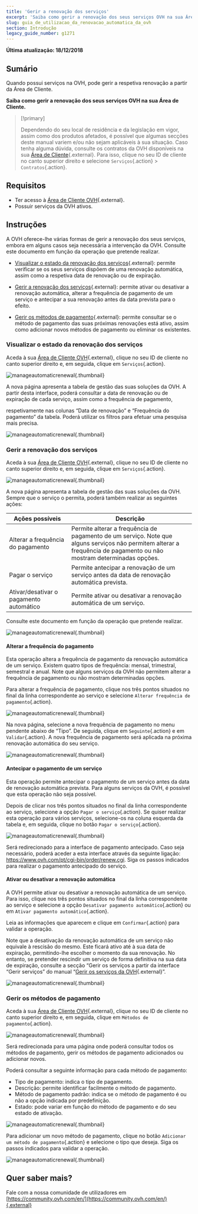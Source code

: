 ```yaml
---
title: 'Gerir a renovação dos serviços'
excerpt: 'Saiba como gerir a renovação dos seus serviços OVH na sua Área de Cliente'
slug: guia_de_utilizacao_da_renovacao_automatica_da_ovh
section: Introdução
legacy_guide_number: g1271
---
```


**Última atualização: 18/12/2018**

## Sumário

Quando possui serviços na OVH, pode gerir a respetiva renovação a partir da Área de Cliente. 

**Saiba como gerir a renovação dos seus serviços OVH na sua Área de Cliente.**

> [!primary]
>
> Dependendo do seu local de residência e da legislação em vigor, assim como dos produtos afetados, é possível que algumas secções deste manual variem e/ou não sejam aplicáveis à sua situação. Caso tenha alguma dúvida, consulte os contratos da OVH disponíveis na sua [Área de Cliente](https://www.ovh.com/auth/?action=gotomanager){.external}. Para isso, clique no seu ID de cliente no canto superior direito e selecione `Serviços`{.action} > `Contratos`{.action}.
>

## Requisitos

- Ter acesso à [Área de Cliente OVH](https://www.ovh.com/auth/?action=gotomanager){.external}.
- Possuir serviços da OVH ativos.

## Instruções

A OVH oferece-lhe várias formas de gerir a renovação dos seus serviços, embora em alguns casos seja necessária a intervenção da OVH. Consulte este documento em função da operação que pretende realizar. 

- [Visualizar o estado da renovação dos serviços](https://docs.ovh.com/pt/billing/guia_de_utilizacao_da_renovacao_automatica_da_ovh/#visualizar-o-estado-da-renovacao-dos-servicos){.external}: permite verificar se os seus serviços dispõem de uma renovação automática, assim como a respetiva data de renovação ou de expiração.

- [Gerir a renovação dos serviços](https://docs.ovh.com/pt/billing/guia_de_utilizacao_da_renovacao_automatica_da_ovh/#gerir-a-renovacao-dos-servicos){.external}: permite ativar ou desativar a renovação automática, alterar a frequência de pagamento de um serviço e antecipar a sua renovação antes da data prevista para o efeito.

- [Gerir os métodos de pagamento](https://docs.ovh.com/pt/billing/guia_de_utilizacao_da_renovacao_automatica_da_ovh/#gerir-os-metodos-de-pagamento){.external}: permite consultar se o método de pagamento das suas próximas renovações está ativo, assim como adicionar novos métodos de pagamento ou eliminar os existentes.

### Visualizar o estado da renovação dos serviços

Aceda à sua [Área de Cliente OVH](https://www.ovh.com/auth/?action=gotomanager){.external}, clique no seu ID de cliente no canto superior direito e, em seguida, clique em `Serviços`{.action}.

![manageautomaticrenewal](images/manage-automatic-renewal-step1.png){.thumbnail}

A nova página apresenta a tabela de gestão das suas soluções da OVH. A partir desta interface, poderá consultar a data de renovação ou de expiração de cada serviço, assim como a frequência de pagamento,

respetivamente nas colunas “Data de renovação” e “Frequência do pagamento” da tabela. Poderá utilizar os filtros para efetuar uma pesquisa mais precisa.

![manageautomaticrenewal](images/manage-automatic-renewal-step2.png){.thumbnail}

### Gerir a renovação dos serviços

Aceda à sua [Área de Cliente OVH](https://www.ovh.com/auth/?action=gotomanager){.external}, clique no seu ID de cliente no canto superior direito e, em seguida, clique em `Serviços`{.action}.

![manageautomaticrenewal](images/manage-automatic-renewal-step1.png){.thumbnail}

A nova página apresenta a tabela de gestão das suas soluções da OVH. Sempre que o serviço o permita, poderá também realizar as seguintes ações:

|Ações possíveis|Descrição|
|---|---|
|Alterar a frequência do pagamento|Permite alterar a frequência de pagamento de um serviço. Note que alguns serviços não permitem alterar a frequência de pagamento ou não mostram determinadas opções.|
|Pagar o serviço|Permite antecipar a renovação de um serviço antes da data de renovação automática prevista.|
|Ativar/desativar o pagamento automático|Permite ativar ou desativar a renovação automática de um serviço.|

Consulte este documento em função da operação que pretende realizar.

![manageautomaticrenewal](images/manage-automatic-renewal-step3.png){.thumbnail}

#### Alterar a frequência do pagamento

Esta operação altera a frequência de pagamento da renovação automática de um serviço. Existem quatro tipos de frequência: mensal, trimestral, semestral e anual. Note que alguns serviços da OVH não permitem alterar a frequência de pagamento ou não mostram determinadas opções.

Para alterar a frequência de pagamento, clique nos três pontos situados no final da linha correspondente ao serviço e selecione `Alterar frequência de pagamento`{.action}.

![manageautomaticrenewal](images/manage-automatic-renewal-step4.png){.thumbnail} 

Na nova página, selecione a nova frequência de pagamento no menu pendente abaixo de “Tipo”. De seguida, clique em `Seguinte`{.action} e em `Validar`{.action}. A nova frequência de pagamento será aplicada na próxima renovação automática do seu serviço.

![manageautomaticrenewal](images/manage-automatic-renewal-step5.png){.thumbnail} 

#### Antecipar o pagamento de um serviço

Esta operação permite antecipar o pagamento de um serviço antes da data de renovação automática prevista. Para alguns serviços da OVH, é possível que esta operação não seja possível.

Depois de clicar nos três pontos situados no final da linha correspondente ao serviço, selecione a opção `Pagar o serviço`{.action}. Se quiser realizar esta operação para vários serviços, selecione-os na coluna esquerda da tabela e, em seguida, clique no botão `Pagar o serviço`{.action}.

![manageautomaticrenewal](images/manage-automatic-renewal-step6.png){.thumbnail} 

Será redirecionado para a interface de pagamento antecipado. Caso seja necessário, poderá aceder a esta interface através da seguinte ligação: <https://www.ovh.com/pt/cgi-bin/order/renew.cgi>. Siga os passos indicados para realizar o pagamento antecipado do serviço. 

#### Ativar ou desativar a renovação automática

A OVH permite ativar ou desativar a renovação automática de um serviço. Para isso, clique nos três pontos situados no final da linha correspondente ao serviço e selecione a opção `Desativar pagamento automático`{.action} ou em `Ativar pagamento automático`{.action}. 

Leia as informações que aparecem e clique em `Confirmar`{.action} para validar a operação.

Note que a desativação da renovação automática de um serviço não equivale à rescisão do mesmo. Este ficará ativo até à sua data de expiração, permitindo-lhe escolher o momento da sua renovação. No entanto, se pretender rescindir um serviço de forma definitiva na sua data de expiração, consulte a secção “Gerir os serviços a partir da interface “Gerir serviços” do manual “[Gerir os serviços da OVH](https://docs.ovh.com/fr/billing/gerer-ses-services-ovh/#resilier-un-service-a-sa-date-dexpiration){.external}”.

![manageautomaticrenewal](images/manage-automatic-renewal-step7.png){.thumbnail} 

### Gerir os métodos de pagamento

Aceda à sua [Área de Cliente OVH](https://www.ovh.com/auth/?action=gotomanager){.external}, clique no seu ID de cliente no canto superior direito e, em seguida, clique em `Métodos de pagamento`{.action}.

![manageautomaticrenewal](images/manage-automatic-renewal-step8.png){.thumbnail}

Será redirecionada para uma página onde poderá consultar todos os métodos de pagamento, gerir os métodos de pagamento adicionados ou adicionar novos.

Poderá consultar a seguinte informação para cada método de pagamento:

- Tipo de pagamento: indica o tipo de pagamento.
- Descrição: permite identificar facilmente o método de pagamento.
- Método de pagamento padrão: indica se o método de pagamento é ou não a opção indicada por predefinição.
- Estado: pode variar em função do método de pagamento e do seu estado de ativação.

![manageautomaticrenewal](images/manage-automatic-renewal-step9.png){.thumbnail}

Para adicionar um novo método de pagamento, clique no botão `Adicionar um método de pagamento`{.action} e selecione o tipo que deseja. Siga os passos indicados para validar a operação.

![manageautomaticrenewal](images/manage-automatic-renewal-step10.png){.thumbnail}

## Quer saber mais?

Fale com a nossa comunidade de utilizadores em [https://community.ovh.com/en/](https://community.ovh.com/en/){.external}